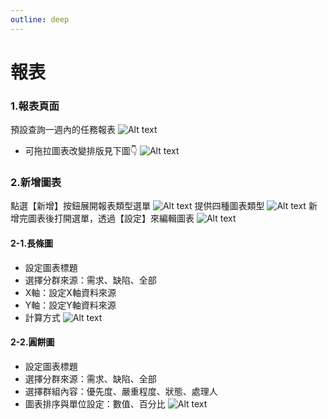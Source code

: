 ```yaml
---
outline: deep
---
```


# 報表

### 1.報表頁面
預設查詢一週內的任務報表
![Alt text](report01.png)
- 可拖拉圖表改變排版見下圖👇
![Alt text](report02.gif)

### 2.新增圖表
點選【新增】按鈕展開報表類型選單
![Alt text](report03.png)
提供四種圖表類型
![Alt text](report04.jpg)
新增完圖表後打開選單，透過【設定】來編輯圖表
![Alt text](report05.png)

#### 2-1.長條圖
- 設定圖表標題
- 選擇分群來源：需求、缺陷、全部
- X軸：設定X軸資料來源
- Y軸：設定Y軸資料來源
- 計算方式
![Alt text](report06.gif)

#### 2-2.圓餅圖
- 設定圖表標題
- 選擇分群來源：需求、缺陷、全部
- 選擇群組內容：優先度、嚴重程度、狀態、處理人
- 圖表排序與單位設定：數值、百分比
![Alt text](report07.gif)